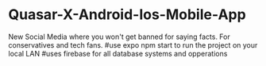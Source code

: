 # Quasar-X-Android-Ios-Mobile-App
New Social Media where you won't get banned for saying facts. For conservatives and tech fans.
#use expo npm start to run the project on your local LAN
#uses firebase for all database systems and opperations
